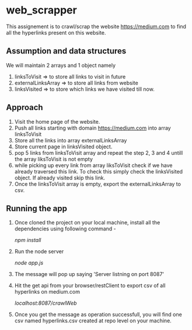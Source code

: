 # web_scrapper

This assignement is to crawl/scrap the website https://medium.com to find all the hyperlinks present on this website.

## Assumption and data structures
We will maintain 2 arrays and 1 object namely 

1. linksToVisit => to store all links to visit in future
2. externalLinksArray => to store all links from website
3. linksVisited => to store which links we have visited till now.

## Approach

1. Visit the home page of the website.
2. Push all links starting with domain https://medium.com into array linksToVisit
3. Store all the links into array externalLinksArray
4. Store current page in linksVisited object.
5. pop 5 links from linksToVisit array and repeat the step 2, 3 and 4 untill the array liksToVisit is not empty
6. while picking up every link from array liksToVisit check if we have already traversed this link. To check this simply
   check the linksVisited object. If already visited skip this link.
7. Once the linksToVisit array is empty, export the externalLinksArray to csv.

## Running the app

1. Once cloned the project on your local machine, install all the dependencies using following command -

   *npm install*

2. Run the node server 

   *node app.js*

3. The message will pop up saying 'Server listning on port 8087'

4. Hit the get api from your browser/restClient to export csv of all hyperlinks on medium.com

   *localhost:8087/crawlWeb*

5. Once you get the message as operation successfull, you will find one csv named hyperlinks.csv created at repo level on your machine.
